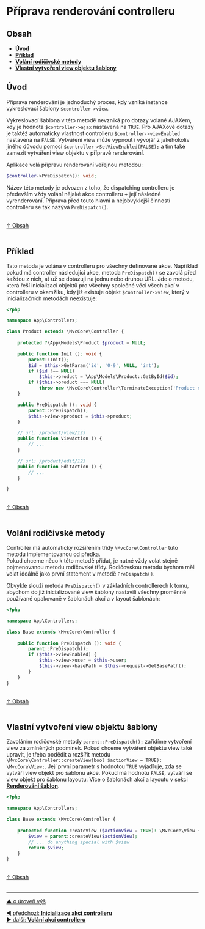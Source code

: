 # Příprava renderování controlleru

## Obsah
- [**Úvod**](#obsah)
- [**Příklad**](#příklad)
- [**Volání rodičivské metody**](#volání-rodičivské-metody)
- [**Vlastní vytvoření view objektu šablony**](#vlastní-vytvoření-view-objektu-šablony)

## Úvod
Příprava renderování je jednoduchý proces, kdy vzniká instance vykreslovací šablony `$controller->view`.

Vykreslovací šablona v této metodě nevzniká pro dotazy volané AJAXem, kdy je hodnota `$controller->ajax` 
nastavená na `TRUE`. Pro AJAXové dotazy je taktéž automaticky vlastnost controlleru `$controller->viewEnabled` 
nastavená na `FALSE`. Vytváření view může vypnout i vývojář z jakéhokoliv jiného důvodu pomocí 
`$controller->SetViewEnabled(FALSE);` a tím také zamezit vytváření view objektu v přípravě renderování.

Aplikace volá přípravu renderování veřejnou metodou:
```php
$controller->PreDispatch(): void;
```

Název této metody je odvozen z toho, že dispatching controlleru je především vždy volání 
nějaké akce controlleru + její následné vyrenderování. Příprava před touto hlavní 
a nejobvyklejší činností controlleru se tak nazývá `PreDispatch()`.

&nbsp;  
[↑ Obsah](#obsah)  
&nbsp;&nbsp; 

## Příklad
Tato metoda je volána v controlleru pro všechny definované akce. Například pokud má controller následující
akce, metoda `PreDispatch()` se zavolá před každou z nich, ať už se dotazuji na jednu nebo druhou URL.
Jde o metodu, která řeší inicializaci objektů pro všechny společné věci všech akcí v controlleru v okamžiku, 
kdy již existuje objekt `$controller->view`, který v inicializačních metodách neexistuje:
```php
<?php

namespace App\Controllers;

class Product extends \MvcCore\Controller {
    
    protected ?\App\Models\Product $product = NULL;

    public function Init (): void {
        parent::Init();
        $id = $this->GetParam('id', '0-9', NULL, 'int');
        if ($id !== NULL) 
            $this->product = \App\Models\Product::GetById($id);
        if ($this->product === NULL)
            throw new \MvcCore\Controller\TerminateException('Product not found.', 404);
    } 

    public PreDispatch (): void {
        parent::PreDispatch();
        $this->view->product = $this->product;
    }

    // url: /product/view/123
    public function ViewAction () {
        // ...
    }

    // url: /product/edit/123
    public function EditAction () {
        // ...
    }

}
```

&nbsp;  
[↑ Obsah](#obsah)  
&nbsp;&nbsp; 

## Volání rodičivské metody
Controller má automaticky rozšířením třídy `\MvcCore\Controller` tuto metodu implementovanou od předka.  
Pokud chceme něco k této metodě přidat, je nutné vždy volat stejně pojmenovanou metodu rodičovské třídy.
Rodičovskou metodu bychom měli volat ideálně jako první statement v metodě `PreDispatch()`.

Obvykle slouží metoda `PreDispatch()` v základních controllerech k tomu, abychom 
do již inicializované view šablony nastavili všechny proměnné používané opakovaně 
v šablonách akcí a v layout šablonách:
```php
<?php

namespace App\Controllers;

class Base extends \MvcCore\Controller {
    
    public function PreDispatch (): void {
        parent::PreDispatch();
        if ($this->viewEnabled) {
            $this->view->user = $this->user;
            $this->view->basePath = $this->request->GetBasePath();
        }
    }
}
```

&nbsp;  
[↑ Obsah](#obsah)  
&nbsp;&nbsp; 

## Vlastní vytvoření view objektu šablony
Zavoláním rodičovské metody `parent::PreDispatch();` zařídíme vytvoření view za zmíněných podmínek.
Pokud chceme vytváření objektu view také upravit, je třeba podědit a rozšířit metodu 
`\MvcCore\Controller::createView(bool $actionView = TRUE): \MvcCore\View;`.
Její první parametr s hodnotou `TRUE` vyjadřuje, zda se vytváří view objekt pro šablonu akce.
Pokud má hodnotu `FALSE`, vytváří se view objekt pro šablonu layoutu.
Více o šablonách akcí a layoutu v sekci [**Renderování šablon**](../rendering/views-rendering.md).
```php
<?php

namespace App\Controllers;

class Base extends \MvcCore\Controller {
    
    protected function createView ($actionView = TRUE): \MvcCore\View {
        $view = parent::createView($actionView);
        // ... do anything special with $view
        return $view;
    }
}
```

&nbsp;  
[↑ Obsah](#obsah)  
&nbsp;&nbsp; 

---

[▲ o úroveň výš](../README.md)

<div class="prev-next">

[◀ předchozí: **Inicializace akcí controlleru**](./action-initialization.md)  
[▶ další: **Volání akcí controlleru**](./action.md)  

</div>